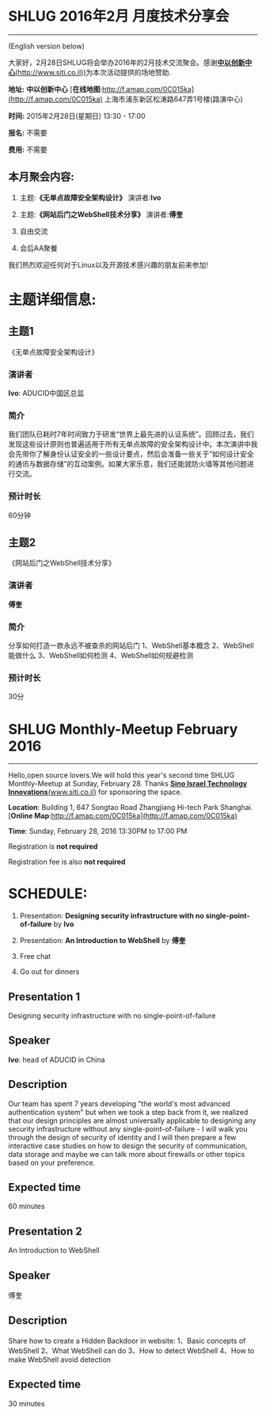 # SHLUG 2016年2月 月度技术分享会
--------------------------------------------------------------------------------

(English version below)


大家好，2月28日SHLUG将会举办2016年的2月技术交流聚会。感谢[**中以创新中心**(http://www.siti.co.il))](www.siti.co.il)为本次活动提供的场地赞助.

**地址:** **中以创新中心** [**在线地图**:http://f.amap.com/0C015ka](http://f.amap.com/0C015ka) 上海市浦东新区松涛路647弄1号楼(路演中心)

**时间:** 2015年2月28日(星期日) 13:30 - 17:00

**报名:** 不需要

**费用:** 不需要

本月聚会内容:
---------------
1. 主题:**《无单点故障安全架构设计》** 演讲者:**Ivo**

2. 主题:**《网站后门之WebShell技术分享》** 演讲者:**傅奎**

3. 自由交流

4. 会后AA聚餐

我们热烈欢迎任何对于Linux以及开源技术感兴趣的朋友前来参加!

# 主题详细信息:


## 主题1
《无单点故障安全架构设计》

### 演讲者
**Ivo**: ADUCID中国区总监

### 简介

我们团队已耗时7年时间致力于研发“世界上最先进的认证系统”。回顾过去，我们发现这些设计原则也普遍适用于所有无单点故障的安全架构设计中。本次演讲中我会先带你了解身份认证安全的一些设计要点，然后会准备一些关于”如何设计安全的通讯与数据存储”的互动案例。如果大家乐意，我们还能就防火墙等其他问题进行交流。

### 预计时长
60分钟

## 主题2
《网站后门之WebShell技术分享》

### 演讲者
**傅奎**

### 简介
分享如何打造一款永远不被查杀的网站后门
1、WebShell基本概念
2、WebShell能做什么
3、WebShell如何检测
4、WebShell如何规避检测

### 预计时长
30分

# SHLUG Monthly-Meetup February 2016
-------------------------------------------

Hello,open source lovers.We will hold this year's second time SHLUG Monthly-Meetup at Sunday, February 28. Thanks [**Sino Israel Technology Innovations**(www.siti.co.il)](www.siti.co.il) for sponsoring the space.


**Location**: Building 1, 647 Songtao Road Zhangjiang Hi-tech Park Shanghai.[**Online Map**:http://f.amap.com/0C015ka](http://f.amap.com/0C015ka)

**Time**: Sunday, February 28, 2016  13:30PM to 17:00 PM

Registration is **not required**

Registration fee is also **not required**


# SCHEDULE:

1. Presentation: **Designing security infrastructure with no single-point-of-failure** by **Ivo**

2. Presentation: **An Introduction to WebShell** by **傅奎**

3. Free chat

4. Go out for dinners

## Presentation 1
Designing security infrastructure with no single-point-of-failure

## Speaker
**Ivo**: head of ADUCID in China

## Description

Our team has spent 7 years developing "the world's most advanced authentication system" but when we took a step back from it, we realized that our design principles are almost universally applicable to designing any security infrastructure without any single-point-of-failure - I will walk you through the design of security of identity and I will then prepare a few interactive case studies on how to design the security of communication, data storage and maybe we can talk more about firewalls or other topics based on your preference.

## Expected time
60 minutes

## Presentation 2
An Introduction to WebShell

## Speaker
傅奎

## Description
Share how to create a Hidden Backdoor in website:
1、Basic concepts of WebShell
2、What WebShell can do
3、How to detect WebShell
4、How to make WebShell avoid detection

## Expected time
30 minutes
